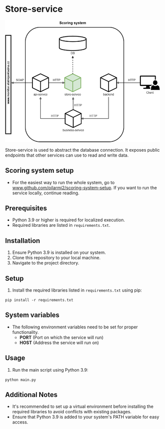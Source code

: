 # Store-service

![image](architecture.png)

Store-service is used to abstract the database connection. It exposes public endpoints that other services can use to read and write data.

## Scoring system setup
- For the easiest way to run the whole system, go to www.github.com/pilarmi2/scoring-system-setup. If you want to run the service locally, continue reading.


## Prerequisites
- Python 3.9 or higher is required for localized execution.
- Required libraries are listed in `requirements.txt`.

## Installation
1. Ensure Python 3.9 is installed on your system.
2. Clone this repository to your local machine.
3. Navigate to the project directory.

## Setup
1. Install the required libraries listed in `requirements.txt` using pip:

```pip install -r requirements.txt```

## System variables
- The following environment variables need to be set for proper functionality.
  - **PORT** (Port on which the service will run)
  - **HOST** (Address the service will run on)


## Usage
1. Run the main script using Python 3.9:

```python main.py```

## Additional Notes
- It's recommended to set up a virtual environment before installing the required libraries to avoid conflicts with existing packages.
- Ensure that Python 3.9 is added to your system's PATH variable for easy access.
